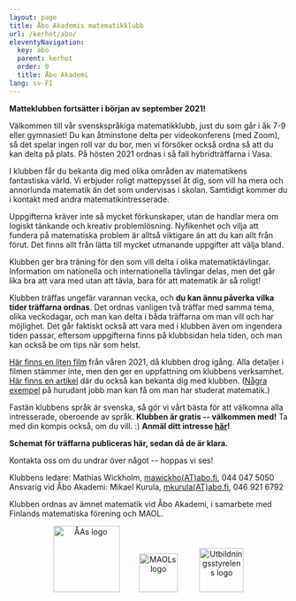 ```yaml
---
layout: page
title: Åbo Akademis matematikklubb
url: /kerhot/abo/
eleventyNavigation:
  key: abo
  parent: kerhot
  order: 0
  title: Åbo Akademi
lang: sv-FI
---
```


**Matteklubben fortsätter i början av september 2021!**

Välkommen till vår svenskspråkiga matematik­klubb, just du som går i åk 7-9 eller gymnasiet! Du kan åtminstone delta per video­konferens (med Zoom), så det spelar ingen roll var du bor, men vi försöker också ordna så att du kan delta på plats. På hösten 2021 ordnas i så fall hybridträffarna i Vasa.

I klubben får du bekanta dig med olika områden av matematikens fantastiska värld. Vi erbjuder roligt mattepyssel åt dig, som vill ha mera och annorlunda matematik än det som undervisas i skolan. Samtidigt kommer du i kontakt med andra matematikintresserade. 

Uppgifterna kräver inte så mycket förkunskaper, utan de handlar mera om logiskt tänkande och kreativ problem­lösning. Nyfikenhet och vilja att fundera på matematiska problem är alltså viktigare än att du kan allt från förut. Det finns allt från lätta till mycket utmanande uppgifter att välja bland. 

Klubben ger bra träning för den som vill delta i olika matematiktävlingar. Information om nationella och internationella tävlingar delas, men det går lika bra att vara med utan att tävla, bara för att matematik är så roligt! 

Klubben träffas ungefär varannan vecka, och **du kan ännu påverka vilka tider träffarna ordnas**. Det ordnas vanligen två träffar med samma tema, olika veckodagar, och man kan delta i båda träffarna om man vill och har möjlighet. Det går faktiskt också att vara med i klubben även om ingendera tiden passar, eftersom uppgifterna finns på klubbsidan hela tiden, och man kan också be om tips när som helst.

[Här finns en liten film](https://panopto.abo.fi/Panopto/Pages/Viewer.aspx?id=4336b5ea-89b2-44c8-8e46-ad2700e11f33) från våren 2021, då klubben drog igång. Alla detaljer i filmen stämmer inte, men den ger en uppfattning om klubbens verksamhet. [Här finns en artikel](https://dimensiolehti.fi/en-ny-matematikklubb-for-hela-svenskfinland/) där du också kan bekanta dig med klubben. ([Några exempel](https://abomatematiker.wordpress.com/) på hurudant jobb man kan få om man har studerat matematik.)

Fastän klubbens språk är svenska, så gör vi vårt bästa för att välkomna alla intresserade, oberoende av språk. **Klubben är gratis -- välkommen med!** Ta med din kompis också, om du vill. :) **Anmäl ditt intresse [här](https://matematikklubb.blankett.fi/)!**

**Schemat för träffarna publiceras här, sedan då de är klara.**

Kontakta oss om du undrar över något -- hoppas vi ses! 

Klubbens ledare: Mathias Wickholm, [mawickho(AT)abo.fi](mailto:mawickho(AT)abo.fi), 044 047 5050<br>
Ansvarig vid Åbo Akademi: Mikael Kurula, [mkurula(AT)abo.fi](mailto:mkurula(AT)abo.fi), 046 921 6792

Klubben ordnas av ämnet matematik vid Åbo Akademi, i samarbete med Finlands matematiska förening och MAOL.

<p align="center">
<a href="https://www.abo.fi/amnen/matematik/" style="text-decoration:none" target="_blank"><img src="https://matematiikkakilpailut.fi/kerhot/abo/%C3%85A%20logo.svg" alt="ÅAs logo" height="120"/></a>&nbsp;&nbsp;&nbsp;&nbsp;&nbsp;&nbsp;&nbsp;&nbsp;
<a href="https://maol.fi/sv/framsida/" style="text-decoration:none" target="_blank"><img src="https://matematiikkakilpailut.fi/kerhot/abo/MAOL%20logo.svg" alt="MAOLs logo" height="70"/></a> &nbsp;&nbsp;&nbsp;&nbsp;&nbsp;&nbsp;&nbsp;&nbsp;
<a href="https://www.oph.fi/sv" style="text-decoration:none" target="_blank"><img src="https://matematiikkakilpailut.fi/kerhot/abo/UBS%20finansierar.png" alt="Utbildningsstyrelens logo" height="80"/></a>
</p>
